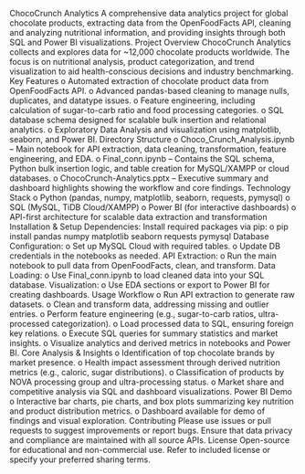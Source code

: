 ChocoCrunch Analytics
A comprehensive data analytics project for global chocolate products, extracting data from the OpenFoodFacts API, cleaning and analyzing nutritional information, and providing insights through both SQL and Power BI visualizations.
Project Overview
ChocoCrunch Analytics collects and explores data for ~12,000 chocolate products worldwide. The focus is on nutritional analysis, product categorization, and trend visualization to aid health-conscious decisions and industry benchmarking.
Key Features
o	Automated extraction of chocolate product data from OpenFoodFacts API.
o	Advanced pandas-based cleaning to manage nulls, duplicates, and datatype issues.
o	Feature engineering, including calculation of sugar-to-carb ratio and food processing categories.
o	SQL database schema designed for scalable bulk insertion and relational analytics.
o	Exploratory Data Analysis and visualization using matplotlib, seaborn, and Power BI.
Directory Structure
o	Choco_Crunch_Analysis.ipynb – Main notebook for API extraction, data cleaning, transformation, feature engineering, and EDA.
o	Final_conn.ipynb – Contains the SQL schema, Python bulk insertion logic, and table creation for MySQL/XAMPP or cloud databases.
o	ChocoCrunch-Analytics.pptx – Executive summary and dashboard highlights showing the workflow and core findings.
Technology Stack
o	Python (pandas, numpy, matplotlib, seaborn, requests, pymysql)
o	SQL (MySQL, TiDB Cloud/XAMPP)
o	Power BI (for interactive dashboards)
o	API-first architecture for scalable data extraction and transformation
Installation & Setup
Dependencies:
Install required packages via pip:
o	pip install pandas numpy matplotlib seaborn requests pymysql
Database Configuration:
o	Set up MySQL Cloud with required tables.
o	Update DB credentials in the notebooks as needed.
API Extraction:
o	Run the main notebook to pull data from OpenFoodFacts, clean, and transform.
Data Loading:
o	Use Final_conn.ipynb to load cleaned data into your SQL database.
Visualization:
o	Use EDA sections or export to Power BI for creating dashboards.
Usage Workflow
o	Run API extraction to generate raw datasets.
o	Clean and transform data, addressing missing and outlier entries.
o	Perform feature engineering (e.g., sugar-to-carb ratios, ultra-processed categorization).
o	Load processed data to SQL, ensuring foreign key relations.
o	Execute SQL queries for summary statistics and market insights.
o	Visualize analytics and derived metrics in notebooks and Power BI.
Core Analysis & Insights
o	Identification of top chocolate brands by market presence.
o	Health impact assessment through derived nutrition metrics (e.g., caloric, sugar distributions).
o	Classification of products by NOVA processing group and ultra-processing status.
o	Market share and competitive analysis via SQL and dashboard visualizations.
Power BI Demo
o	Interactive bar charts, pie charts, and box plots summarizing key nutrition and product distribution metrics.
o	Dashboard available for demo of findings and visual exploration.
Contributing
Please use issues or pull requests to suggest improvements or report bugs. Ensure that data privacy and compliance are maintained with all source APIs.
License
Open-source for educational and non-commercial use. Refer to included license or specify your preferred sharing terms.




